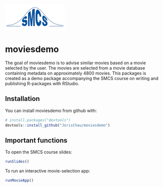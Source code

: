 
<!-- README.md is generated from README.Rmd. Please edit that file -->
![](inst/smcs-slides/pictures/logo.png)

moviesdemo
==========

The goal of moviesdemo is to advise similar movies based on a movie selected by the user. The movies are selected from a movie database containing metadata on approximately 4800 movies. This packages is created as a demo package accompanying the SMCS course on writing and publishing R-packages with RStudio.

Installation
------------

You can install moviesdemo from github with:

``` r
# install.packages("devtools")
devtools::install_github("JorisChau/moviesdemo")
```

Important functions
-------------------

To open the SMCS course slides:

``` r
runSlides()
```

To run an interactive movie-selection app:

``` r
runMovieApp()
```
